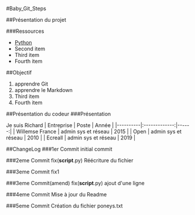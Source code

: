 #Baby_Git_Steps

##Présentation du projet

###Ressources
- [Python](https://www.python.org)
- Second item
- Third item
- Fourth item 

##Objectif
1. apprendre Git
2. apprendre le Markdown
3. Third item
4. Fourth item 

##Présentation du codeur
###Présentation

Je suis Richard
| Entreprise   |  Poste    |  Année |
|----------|:-------------:|------:|
| Willemse France |  admin sys et réseau | 2015 |
| Open |    admin sys et réseau  |   2010 |
| Ecreall |  admin sys et réseau |    2019 |

##ChangeLog
###1er Commit
initial commit

###2eme Commit
fix(__script__.py) Réécriture du fichier

###3eme Commit
fix1

###3eme Commit(amend)
fix(__script__.py) ajout d'une ligne

###4eme Commit
Mise à jour du Readme


###5eme Commit
Création du fichier poneys.txt

